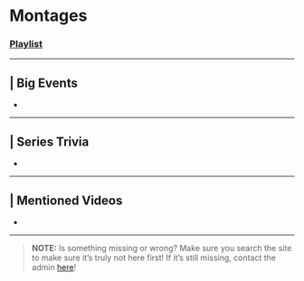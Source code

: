 # Montages
### [Playlist](https://www.youtube.com/playlist?list=PLwljWXtmIKiQGXCslKRBC-PL9JASozwK8)

----

## | Big Events
- 

----

## | Series Trivia
- 

----
 
## | Mentioned Videos
- []()
 
----
 
> **NOTE:** Is something missing or wrong? Make sure you search the site to make sure it’s truly not here first! If it’s still missing, contact the admin [here](../chapter_2.md)!